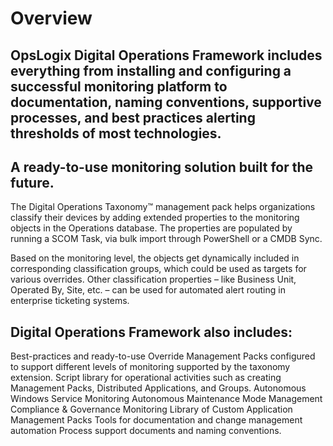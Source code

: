 # Overview
## OpsLogix Digital Operations Framework includes everything from installing and configuring a successful monitoring platform to documentation, naming conventions, supportive processes, and best practices alerting thresholds of most technologies.

## A ready-to-use monitoring solution built for the future.

The Digital Operations Taxonomy™ management pack helps organizations classify their devices by adding extended properties to the monitoring objects in the Operations database. The properties are populated by running a SCOM Task, via bulk import through PowerShell or a CMDB Sync. 

Based on the monitoring level, the objects get dynamically included in corresponding classification groups, which could be used as targets for various overrides. Other classification properties – like Business Unit, Operated By, Site, etc. – can be used for automated alert routing in enterprise ticketing systems.

## Digital Operations Framework also includes:

Best-practices and ready-to-use Override Management Packs configured to support different levels of monitoring supported by the taxonomy extension.
Script library for operational activities such as creating Management Packs, Distributed Applications, and Groups.
Autonomous Windows Service Monitoring
Autonomous Maintenance Mode Management
Compliance & Governance Monitoring
Library of Custom Application Management Packs
Tools for documentation and change management automation
Process support documents and naming conventions.
